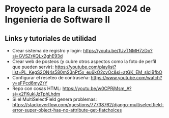 # Proyecto para la cursada 2024 de Ingeniería de Software II


## Links y tutoriales de utilidad

* Crear sistema de registro y login: https://youtu.be/1UvTNMH7zDo?si=GVSZrKQLx2ghE93d
* Crear web de posteos (y cubre otros aspectos como la foto de perfil que pueden servir): https://youtube.com/playlist?list=PL_KegS2ON4s580mS3nPt5x_eu6kO2cvOc&si=atGK_EM_sIcIBfbO
* Configurar el reseteo de contraseña: https://www.youtube.com/watch?v=sFPcd6myZrY
* Repo con cosas HTML: https://youtu.be/w0CPRjMsm_A?si=x2FKuklJzTphLhdm
* Si el MultiSelectField genera problemas: https://stackoverflow.com/questions/77738762/django-multiselectfield-error-super-object-has-no-attribute-get-flatchoices